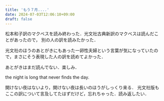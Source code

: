 ```yaml
---
title: 'もう７月....'
date: 2024-07-03T12:06:10+09:00
draft: false
---
```


松本和子訳のマクベスを読み終わった．光文社古典新訳のマクベスは読んだことがあったので，
別の人の訳を読みたかった．

光文社のほうのあとがきにもあった一卵性夫婦という言葉が気になっていたので，まさにそう表現した人の訳を読めてよかった．

あとがきはまだ読んでない．楽しみ．


the night is long that never finds the day.

開けない夜はないより，開けない夜は長いのほうがしっくり来る．
光文社版もここの訳について言及してたはずだけど，忘れちゃった．読み返したい．
